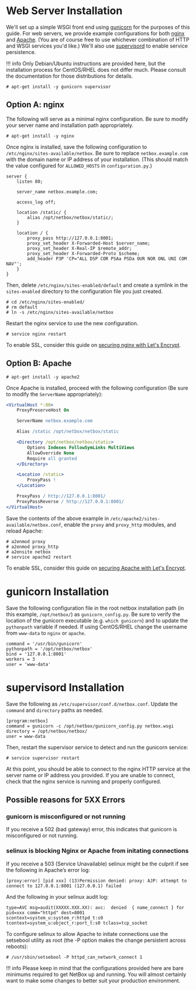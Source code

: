 # Web Server Installation

We'll set up a simple WSGI front end using [gunicorn](http://gunicorn.org/) for the purposes of this guide. For web servers, we provide example configurations for both [nginx](https://www.nginx.com/resources/wiki/) and [Apache](http://httpd.apache.org/docs/2.4). (You are of course free to use whichever combination of HTTP and WSGI services you'd like.) We'll also use [supervisord](http://supervisord.org/) to enable service persistence.

!!! info
    Only Debian/Ubuntu instructions are provided here, but the installation process for CentOS/RHEL does not differ much. Please consult the documentation for those distributions for details.

```no-highlight
# apt-get install -y gunicorn supervisor
```

## Option A: nginx

The following will serve as a minimal nginx configuration. Be sure to modify your server name and installation path appropriately.

```no-highlight
# apt-get install -y nginx
```

Once nginx is installed, save the following configuration to `/etc/nginx/sites-available/netbox`. Be sure to replace `netbox.example.com` with the domain name or IP address of your installation. (This should match the value configured for `ALLOWED_HOSTS` in `configuration.py`.)

```nginx
server {
    listen 80;

    server_name netbox.example.com;

    access_log off;

    location /static/ {
        alias /opt/netbox/netbox/static/;
    }

    location / {
        proxy_pass http://127.0.0.1:8001;
        proxy_set_header X-Forwarded-Host $server_name;
        proxy_set_header X-Real-IP $remote_addr;
        proxy_set_header X-Forwarded-Proto $scheme;
        add_header P3P 'CP="ALL DSP COR PSAa PSDa OUR NOR ONL UNI COM NAV"';
    }
}
```

Then, delete `/etc/nginx/sites-enabled/default` and create a symlink in the `sites-enabled` directory to the configuration file you just created.

```no-highlight
# cd /etc/nginx/sites-enabled/
# rm default
# ln -s /etc/nginx/sites-available/netbox
```

Restart the nginx service to use the new configuration.

```no-highlight
# service nginx restart
```

To enable SSL, consider this guide on [securing nginx with Let's Encrypt](https://www.digitalocean.com/community/tutorials/how-to-secure-nginx-with-let-s-encrypt-on-ubuntu-14-04).

## Option B: Apache

```no-highlight
# apt-get install -y apache2
```

Once Apache is installed, proceed with the following configuration (Be sure to modify the `ServerName` appropriately):

```apache
<VirtualHost *:80>
    ProxyPreserveHost On

    ServerName netbox.example.com

    Alias /static /opt/netbox/netbox/static

    <Directory /opt/netbox/netbox/static>
        Options Indexes FollowSymLinks MultiViews
        AllowOverride None
        Require all granted
    </Directory>

    <Location /static>
        ProxyPass !
    </Location>

    ProxyPass / http://127.0.0.1:8001/
    ProxyPassReverse / http://127.0.0.1:8001/
</VirtualHost>
```

Save the contents of the above example in `/etc/apache2/sites-available/netbox.conf`, enable the `proxy` and `proxy_http` modules, and reload Apache:

```no-highlight
# a2enmod proxy
# a2enmod proxy_http
# a2ensite netbox
# service apache2 restart
```

To enable SSL, consider this guide on [securing Apache with Let's Encrypt](https://www.digitalocean.com/community/tutorials/how-to-secure-apache-with-let-s-encrypt-on-ubuntu-14-04).

# gunicorn Installation

Save the following configuration file in the root netbox installation path (in this example, `/opt/netbox/`) as `gunicorn_config.py`. Be sure to verify the location of the gunicorn executable (e.g. `which gunicorn`) and to update the `pythonpath` variable if needed. If using CentOS/RHEL change the username from `www-data` to `nginx` or `apache`.

```no-highlight
command = '/usr/bin/gunicorn'
pythonpath = '/opt/netbox/netbox'
bind = '127.0.0.1:8001'
workers = 3
user = 'www-data'
```

# supervisord Installation

Save the following as `/etc/supervisor/conf.d/netbox.conf`. Update the `command` and `directory` paths as needed.

```no-highlight
[program:netbox]
command = gunicorn -c /opt/netbox/gunicorn_config.py netbox.wsgi
directory = /opt/netbox/netbox/
user = www-data
```

Then, restart the supervisor service to detect and run the gunicorn service:

```no-highlight
# service supervisor restart
```

At this point, you should be able to connect to the nginx HTTP service at the server name or IP address you provided. If you are unable to connect, check that the nginx service is running and properly configured. 

## Possible reasons for 5XX Errors

### gunicorn is misconfigured or not running

If you receive a 502 (bad gateway) error, this indicates that gunicorn is misconfigured or not running.

### selinux is blocking Nginx or Apache from initating connections

If you receive a 503 (Service Unavailable) selinux might be the culprit if see the following in Apache’s error log:
```no-highlight
[proxy:error] [pid xxx] (13)Permission denied: proxy: AJP: attempt to connect to 127.0.0.1:8001 (127.0.0.1) failed
```
And the following in your selinux audit log:
```no-highlight
type=AVC msg=audit(XXXXX.XXX.XX): avc:  denied  { name_connect } for  pid=xxx comm="httpd" dest=8001 
scontext=system_u:system_r:httpd_t:s0 tcontext=system_u:object_r:port_t:s0 tclass=tcp_socket
```
To configure selinux to allow Apache to initate connections use the setsebool utility as root (the -P option makes the change persistent across reboots):
```no-highlight
# /usr/sbin/setsebool -P httpd_can_network_connect 1
```

!!! info
    Please keep in mind that the configurations provided here are bare minimums required to get NetBox up and running. You will almost certainly want to make some changes to better suit your production environment.
